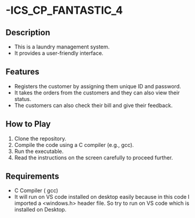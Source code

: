 # -ICS_CP_FANTASTIC_4
## Description

- This is a laundry management system. 
- It provides a user-friendly interface.


## Features

- Registers the customer by assigning them unique ID and password.
- It takes the orders from the customers and they can also view their status.
- The customers can also check their bill and give their feedback.

## How to Play

1. Clone the repository.
2. Compile the code using a C compiler (e.g., gcc).
3. Run the executable. 
4.  Read the instructions on the screen carefully to proceed further.

   
## Requirements

- C Compiler ( gcc)
- It will run on VS code installed on desktop easily because in this code I imported a <windows.h>
  header file. So try to run on VS code which is installed on Desktop.
